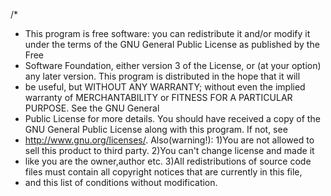 /*
 * This program is free software: you can redistribute it and/or modify it under the terms of the GNU General Public License as published by the Free
 * Software Foundation, either version 3 of the License, or (at your option) any later version. This program is distributed in the hope that it will
 * be useful, but WITHOUT ANY WARRANTY; without even the implied warranty of MERCHANTABILITY or FITNESS FOR A PARTICULAR PURPOSE. See the GNU General
 * Public License for more details. You should have received a copy of the GNU General Public License along with this program. If not, see
 * <http://www.gnu.org/licenses/>. Also(warning!): 1)You are not allowed to sell this product to third party. 2)You can't change license and made it
 * like you are the owner,author etc. 3)All redistributions of source code files must contain all copyright notices that are currently in this file,
 * and this list of conditions without modification.
